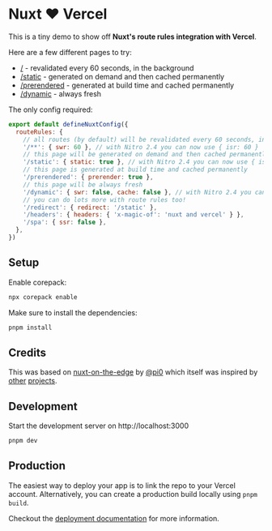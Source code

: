 # Nuxt ❤️ Vercel

This is a tiny demo to show off **Nuxt's route rules integration with Vercel**.

Here are a few different pages to try:

- [/](https://nuxt-vercel-isr.vercel.app/) - revalidated every 60 seconds, in the background
- [/static](https://nuxt-vercel-isr.vercel.app/static) - generated on demand and then cached permanently
- [/prerendered](https://nuxt-vercel-isr.vercel.app/prerendered) - generated at build time and cached permanently
- [/dynamic](https://nuxt-vercel-isr.vercel.app/dynamic) - always fresh

The only config required:

```js
export default defineNuxtConfig({
  routeRules: {
    // all routes (by default) will be revalidated every 60 seconds, in the background
    '/**': { swr: 60 }, // with Nitro 2.4 you can now use { isr: 60 }
    // this page will be generated on demand and then cached permanently
    '/static': { static: true }, // with Nitro 2.4 you can now use { isr: true }
    // this page is generated at build time and cached permanently
    '/prerendered': { prerender: true },
    // this page will be always fresh
    '/dynamic': { swr: false, cache: false }, // with Nitro 2.4 you can now use { isr: false }
    // you can do lots more with route rules too!
    '/redirect': { redirect: '/static' },
    '/headers': { headers: { 'x-magic-of': 'nuxt and vercel' } },
    '/spa': { ssr: false },
  },
})
```

## Setup

Enable corepack:

```bash
npx corepack enable
```

Make sure to install the dependencies:

```bash
pnpm install
```

## Credits

This was based on [nuxt-on-the-edge](https://github.com/pi0/nuxt-on-the-edge) by [@pi0](https://github.com/pi0) which itself was inspired by [other](https://github.com/Rich-Harris/sveltekit-on-the-edge) [projects](https://github.com/vercel-labs/react-on-the-edge).

## Development

Start the development server on http://localhost:3000

```bash
pnpm dev
```

## Production

The easiest way to deploy your app is to link the repo to your Vercel account. Alternatively, you can create a production build locally using `pnpm build`.

Checkout the [deployment documentation](https://nuxt.com/docs/getting-started/deployment#presets) for more information.
